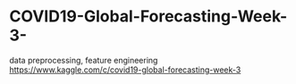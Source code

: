 # COVID19-Global-Forecasting-Week-3-
data preprocessing, feature engineering   
https://www.kaggle.com/c/covid19-global-forecasting-week-3
